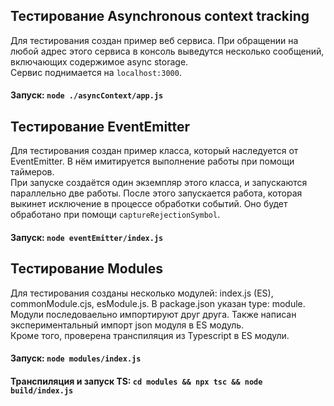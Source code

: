## Тестирование Asynchronous context tracking

Для тестирования создан пример веб сервиса. При обращении на любой адрес этого сервиса в консоль выведутся несколько сообщений, включающих содержимое async storage.    
Сервис поднимается на `localhost:3000`.  

#### Запуск: `node ./asyncContext/app.js`

## Тестирование EventEmitter

Для тестирования создан пример класса, который наследуется от EventEmitter. В нём имитируется выполнение работы при помощи таймеров.  
При запуске создаётся один экземпляр этого класса, и запускаются параллельно две работы. После этого запускается работа, которая выкинет исключение в процессе обработки событий. Оно будет обработано при помощи `captureRejectionSymbol`.

#### Запуск: `node eventEmitter/index.js`

## Тестирование Modules

Для тестирования созданы несколько модулей: index.js (ES), commonModule.cjs, esModule.js. В package.json указан type: module. Модули последоваельно импортируют друг друга. Также написан экспериментальный импорт json модуля в ES модуль.  
Кроме того, проверена транспиляция из Typescript в ES модули.

#### Запуск: `node modules/index.js`
#### Транспиляция и запуск TS: `cd modules && npx tsc && node build/index.js`
